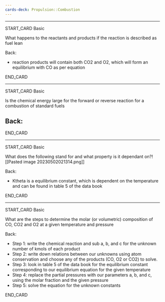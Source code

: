 ```yaml
---
cards-deck: Propulsion::Combustion
---
```




--------

START_CARD
Basic

What happens to the reactants and products if the reaction is described as fuel lean

Back: 

- reaction products will contain both CO2 and O2, which will form an equilibrium with CO as per equation

END_CARD


--------

START_CARD
Basic

Is the chemical energy large for the forward or reverse reaction for  a combustion of  standard fuels

Back: 
- 

END_CARD


--------

START_CARD
Basic

What does the following stand for and what property is it dependant on?![[Pasted image 20230502021314.png]] 

Back: 
-  Ktheta is a equilibrium constant, which is dependent on the temperature and can be found in table 5 of the data book

END_CARD

--------

START_CARD
Basic

What are the steps to determine the molar (or volumetric) composition of CO, CO2 and O2 at a given temperature and pressure

Back: 
- Step 1: write the chemical reaction and sub  a, b, and c  for the unknown number of kmols of each product
- Step 2:  write down relations between our unknowns using atom conservation and choose any of the products (CO, O2 or CO2) to solve.
- Step 3:  look in table 5 of the data book for the equilibrium constant corresponding to our equilibrium equation for the given temperature
- Step 4: replace the partial pressures with our parameters a, b, and c, using the molar fraction and the given pressure
- Step 5: solve the equation for  the unknown constants

END_CARD












